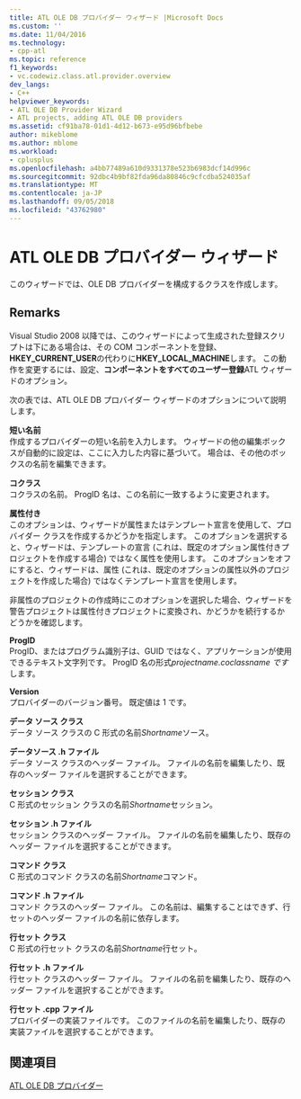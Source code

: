 ```yaml
---
title: ATL OLE DB プロバイダー ウィザード |Microsoft Docs
ms.custom: ''
ms.date: 11/04/2016
ms.technology:
- cpp-atl
ms.topic: reference
f1_keywords:
- vc.codewiz.class.atl.provider.overview
dev_langs:
- C++
helpviewer_keywords:
- ATL OLE DB Provider Wizard
- ATL projects, adding ATL OLE DB providers
ms.assetid: cf91ba78-01d1-4d12-b673-e95d96bfbebe
author: mikeblome
ms.author: mblome
ms.workload:
- cplusplus
ms.openlocfilehash: a4bb77489a610d9331378e523b6983dcf14d996c
ms.sourcegitcommit: 92dbc4b9bf82fda96da80846c9cfcdba524035af
ms.translationtype: MT
ms.contentlocale: ja-JP
ms.lasthandoff: 09/05/2018
ms.locfileid: "43762980"
---
```

# <a name="atl-ole-db-provider-wizard"></a>ATL OLE DB プロバイダー ウィザード

このウィザードでは、OLE DB プロバイダーを構成するクラスを作成します。

## <a name="remarks"></a>Remarks

Visual Studio 2008 以降では、このウィザードによって生成された登録スクリプトは下にある場合は、その COM コンポーネントを登録、 **HKEY_CURRENT_USER**の代わりに**HKEY_LOCAL_MACHINE**します。 この動作を変更するには、設定、**コンポーネントをすべてのユーザー登録**ATL ウィザードのオプション。

次の表では、ATL OLE DB プロバイダー ウィザードのオプションについて説明します。

**短い名前**  
作成するプロバイダーの短い名前を入力します。 ウィザードの他の編集ボックスが自動的に設定は、ここに入力した内容に基づいて。 場合は、その他のボックスの名前を編集できます。

**コクラス**  
コクラスの名前。 ProgID 名は、この名前に一致するように変更されます。

**属性付き**  
このオプションは、ウィザードが属性またはテンプレート宣言を使用して、プロバイダー クラスを作成するかどうかを指定します。 このオプションを選択すると、ウィザードは、テンプレートの宣言 (これは、既定のオプション属性付きプロジェクトを作成する場合) ではなく属性を使用します。 このオプションをオフにすると、ウィザードは、属性 (これは、既定のオプションの属性以外のプロジェクトを作成した場合) ではなくテンプレート宣言を使用します。

非属性のプロジェクトの作成時にこのオプションを選択した場合、ウィザードを警告プロジェクトは属性付きプロジェクトに変換され、かどうかを続行するかどうかを確認します。

**ProgID**  
ProgID、またはプログラム識別子は、GUID ではなく、アプリケーションが使用できるテキスト文字列です。 ProgID 名の形式*projectname.coclassname です*します。

**Version**  
プロバイダーのバージョン番号。 既定値は 1 です。

**データ ソース クラス**  
データ ソース クラスの C 形式の名前*Shortname*ソース。

**データソース .h ファイル**  
データ ソース クラスのヘッダー ファイル。 ファイルの名前を編集したり、既存のヘッダー ファイルを選択することができます。

**セッション クラス**  
C 形式のセッション クラスの名前*Shortname*セッション。

**セッション .h ファイル**  
セッション クラスのヘッダー ファイル。 ファイルの名前を編集したり、既存のヘッダー ファイルを選択することができます。

**コマンド クラス**  
C 形式のコマンド クラスの名前*Shortname*コマンド。

**コマンド .h ファイル**  
コマンド クラスのヘッダー ファイル。 この名前は、編集することはできず、行セットのヘッダー ファイルの名前に依存します。

**行セット クラス**  
C 形式の行セット クラスの名前*Shortname*行セット。

**行セット .h ファイル**  
行セット クラスのヘッダー ファイル。 ファイルの名前を編集したり、既存のヘッダー ファイルを選択することができます。

**行セット .cpp ファイル**  
プロバイダーの実装ファイルです。 このファイルの名前を編集したり、既存の実装ファイルを選択することができます。

## <a name="see-also"></a>関連項目

[ATL OLE DB プロバイダー](../../atl/reference/adding-an-atl-ole-db-provider.md)

